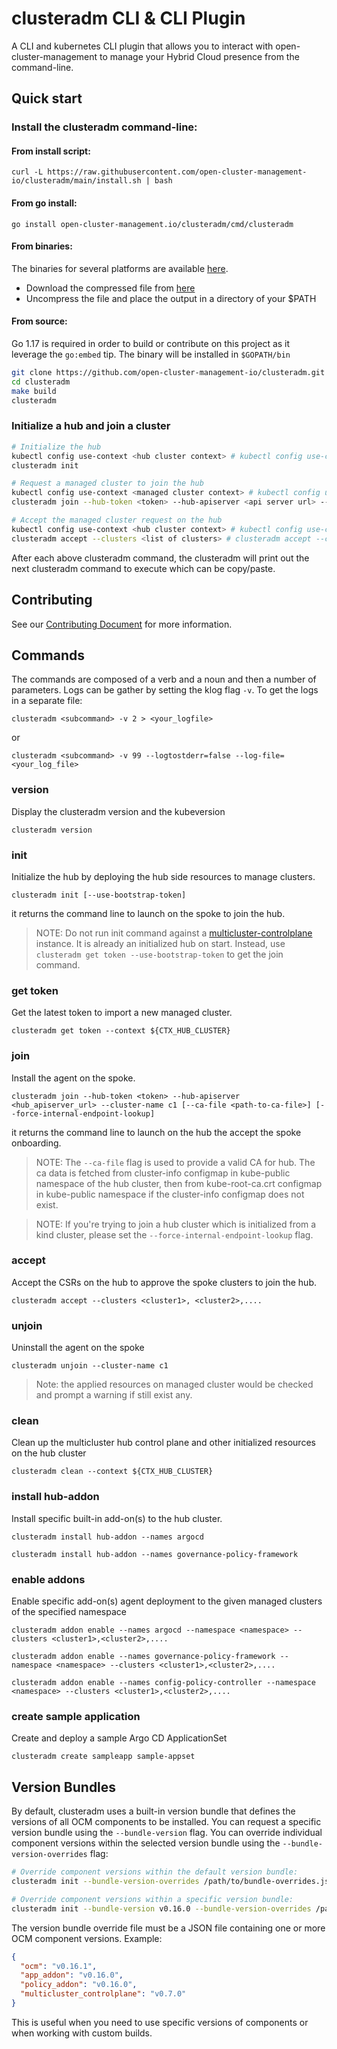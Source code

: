 [comment]: # ( Copyright Contributors to the Open Cluster Management project )
# clusteradm CLI & CLI Plugin

A CLI and kubernetes CLI plugin that allows you to interact with open-cluster-management to manage your Hybrid Cloud presence from the command-line.

## Quick start

### Install the clusteradm command-line:

#### From install script:

```shell
curl -L https://raw.githubusercontent.com/open-cluster-management-io/clusteradm/main/install.sh | bash
```

#### From go install:

```shell
go install open-cluster-management.io/clusteradm/cmd/clusteradm
```

#### From binaries:

The binaries for several platforms are available [here](https://github.com/open-cluster-management-io/clusteradm/releases).
- Download the compressed file from [here](https://github.com/open-cluster-management-io/clusteradm/releases)
- Uncompress the file and place the output in a directory of your $PATH

#### From source:

Go 1.17 is required in order to build or contribute on this project as it leverage the `go:embed` tip.
The binary will be installed in `$GOPATH/bin`

```bash
git clone https://github.com/open-cluster-management-io/clusteradm.git
cd clusteradm
make build
clusteradm
```

### Initialize a hub and join a cluster

```bash
# Initialize the hub
kubectl config use-context <hub cluster context> # kubectl config use-context kind-hub
clusteradm init

# Request a managed cluster to join the hub
kubectl config use-context <managed cluster context> # kubectl config use-context kind-managed-cluster
clusteradm join --hub-token <token> --hub-apiserver <api server url> --cluster-name <cluster name>

# Accept the managed cluster request on the hub
kubectl config use-context <hub cluster context> # kubectl config use-context kind-hub
clusteradm accept --clusters <list of clusters> # clusteradm accept --clusters c1,c2,...
```

After each above clusteradm command, the clusteradm will print out the next clusteradm command to execute which can be copy/paste.

## Contributing

See our [Contributing Document](CONTRIBUTING.md) for more information.

## Commands

The commands are composed of a verb and a noun and then a number of parameters.
Logs can be gather by setting the klog flag `-v`.
To get the logs in a separate file:
```
clusteradm <subcommand> -v 2 > <your_logfile>
```
or
```
clusteradm <subcommand> -v 99 --logtostderr=false --log-file=<your_log_file>
```

### version

Display the clusteradm version and the kubeversion

`clusteradm version`

### init

Initialize the hub by deploying the hub side resources to manage clusters.

`clusteradm init [--use-bootstrap-token]`

it returns the command line to launch on the spoke to join the hub.
> NOTE: Do not run init command against a [multicluster-controlplane](https://github.com/open-cluster-management-io/multicluster-controlplane) instance. It is already an initialized hub on start. Instead, use `clusteradm get token --use-bootstrap-token` to get the join command.

### get token

Get the latest token to import a new managed cluster.

`clusteradm get token --context ${CTX_HUB_CLUSTER}`
### join

Install the agent on the spoke.

`clusteradm join --hub-token <token> --hub-apiserver <hub_apiserver_url> --cluster-name c1 [--ca-file <path-to-ca-file>] [--force-internal-endpoint-lookup]`

it returns the command line to launch on the hub the accept the spoke onboarding.

> NOTE: The `--ca-file` flag is used to provide a valid CA for hub. The ca data is fetched from cluster-info configmap in kube-public namespace of the hub cluster, then from kube-root-ca.crt configmap in kube-public namespace if the cluster-info configmap does not exist.

> NOTE: If you're trying to join a hub cluster which is initialized from a kind cluster, please set the `--force-internal-endpoint-lookup` flag.

### accept

Accept the CSRs on the hub to approve the spoke clusters to join the hub.

`clusteradm accept --clusters <cluster1>, <cluster2>,....`

### unjoin

Uninstall the agent on the spoke

`clusteradm unjoin --cluster-name c1`
> Note: the applied resources on managed cluster would be checked and prompt a warning if still exist any.

### clean

Clean up the multicluster hub control plane and other initialized resources on the hub cluster

`clusteradm clean --context ${CTX_HUB_CLUSTER}`

### install hub-addon

Install specific built-in add-on(s) to the hub cluster.

`clusteradm install hub-addon --names argocd`

`clusteradm install hub-addon --names governance-policy-framework`

### enable addons

Enable specific add-on(s) agent deployment to the given managed clusters of the specified namespace

`clusteradm addon enable --names argocd --namespace <namespace> --clusters <cluster1>,<cluster2>,....`

`clusteradm addon enable --names governance-policy-framework --namespace <namespace> --clusters <cluster1>,<cluster2>,....`

`clusteradm addon enable --names config-policy-controller --namespace <namespace> --clusters <cluster1>,<cluster2>,....`

### create sample application

Create and deploy a sample Argo CD ApplicationSet

`clusteradm create sampleapp sample-appset`

## Version Bundles

By default, clusteradm uses a built-in version bundle that defines the versions of all OCM components to be installed. You can request a specific version bundle using the `--bundle-version` flag. You can override individual component versions within the selected version bundle using the `--bundle-version-overrides` flag:

```bash
# Override component versions within the default version bundle:
clusteradm init --bundle-version-overrides /path/to/bundle-overrides.json

# Override component versions within a specific version bundle:
clusteradm init --bundle-version v0.16.0 --bundle-version-overrides /path/to/bundle-overrides.json
```

The version bundle override file must be a JSON file containing one or more OCM component versions. Example:

```json
{
  "ocm": "v0.16.1",
  "app_addon": "v0.16.0",
  "policy_addon": "v0.16.0",
  "multicluster_controlplane": "v0.7.0"
}
```

This is useful when you need to use specific versions of components or when working with custom builds.
